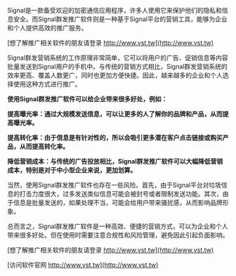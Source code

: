 Signal是一款备受欢迎的加密通信应用程序，许多人使用它来保护他们的隐私和信息安全。而Signal群发推广软件则是一种基于Signal平台的营销工具，能够为企业和个人提供高效的推广服务。

[想了解推广相关软件的朋友请登录 http://www.vst.tw](http://www.vst.tw)

Signal群发营销系统的工作原理非常简单，它可以将用户的广告、促销信息等内容批量发送到Signal用户的手机中。与传统的营销方式相比，Signal群发营销系统的效率更高、覆盖人数更广，同时也更加方便快捷。因此，越来越多的企业和个人选择使用这种方式进行推广。

**使用Signal群发推广软件可以给企业带来很多好处，例如：**

**提高曝光率：通过大规模发送信息，可以让更多的人了解你的品牌和产品，从而提高曝光率。**

**提高转化率：由于信息是有针对性的，所以会吸引更多潜在客户点击链接或购买产品，从而提高转化率。**

**降低营销成本：与传统的广告投放相比，Signal群发推广软件可以大幅降低营销成本，特别是对于中小型企业来说，更加划算。**

当然，使用Signal群发推广软件也存在一些风险。首先，由于Signal平台对垃圾信息的打击力度很大，过多发送类似信息可能会被封号或者限制发送功能。其次，由于信息是批量发送的，如果处理不当，可能会给用户带来骚扰感，从而影响品牌形象。

总而言之，Signal群发推广软件是一种高效、便捷的营销方式，可以为企业和个人带来很多好处。但在使用时需要注意合规性和风险管理，避免因此引起负面影响。

[想了解推广相关软件的朋友请登录 http://www.vst.tw](http://www.vst.tw)


[访问软件官网 http://www.vst.tw](http://www.vst.tw)
